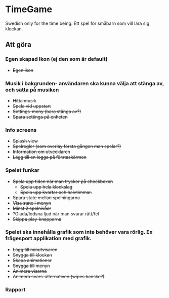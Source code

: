 # TimeGame

Swedish only for the time being. 
Ett spel för småbarn som vill lära sig klockan.

## Att göra

### Egen skapad Ikon (ej den som är default)
* ~~Egen ikon~~

### Musik i bakgrunden- användaren ska kunna välja att stänga av, och sätta på musiken
* ~~Hitta musik~~
* ~~Spela vid uppstart~~
* ~~Settings-meny (bara stänga av?)~~
* ~~Spara settings på enheten~~

### Info screens
* ~~Splash view~~
* ~~Spelregler (som overlay första gången man spelar?)~~
* ~~Information om utvecklaren~~
* ~~Lägg till en logga på förstaskärmen~~

### Spelet funkar
* ~~Spela upp tiden när man trycker på checkboxen~~
    * ~~Spela upp hela klockslag~~
    * ~~Spela upp kvartar och halvtimmar.~~
* ~~Spara state mellan spelningarna~~
* ~~Visa state i menyn~~
* ~~Minst 2 spelnivåer~~
* ?Glada/ledsna ljud när man svarar rätt/fel
* ~~Skippa play-knapparna~~

### Spelet ska innehålla grafik som inte behöver vara rörlig. Ex frågesport applikation med grafik. 
* ~~Lägg till minutvisaren~~
* ~~Snygga till klockan~~
* ~~Skapa animationer~~
* ~~Snygga till menyn~~
* ~~Animera visarna~~
* ~~Animera svars-alternativen (wipes kanske?)~~

### Rapport

